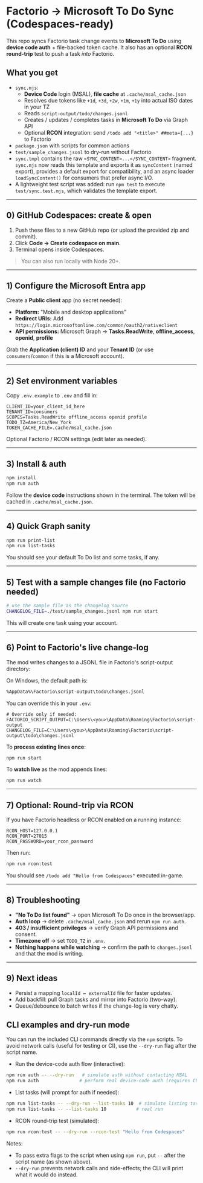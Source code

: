 # Factorio → Microsoft To Do Sync (Codespaces-ready)

This repo syncs Factorio task change events to **Microsoft To Do** using **device code auth** + file-backed token cache. It also has an optional **RCON round-trip** test to push a task *into* Factorio.

## What you get

- `sync.mjs`:
  - **Device Code** login (MSAL), **file cache** at `.cache/msal_cache.json`
  - Resolves due tokens like `+1d`, `+3d`, `+2w`, `+1m`, `+1y` into actual ISO dates in your TZ
  - Reads `script-output/todo/changes.jsonl`
  - Creates / updates / completes tasks in **Microsoft To Do** via Graph API
  - Optional **RCON** integration: send `/todo add "<title>" ##meta={...}` to Factorio
- `package.json` with scripts for common actions
- `test/sample_changes.jsonl` to dry-run without Factorio
- `sync.tmpl` contains the raw `<SYNC_CONTENT>...</SYNC_CONTENT>` fragment. `sync.mjs` now reads this template and exports it as `syncContent` (named export), provides a default export for compatibility, and an async loader `loadSyncContent()` for consumers that prefer async I/O.
- A lightweight test script was added: run `npm test` to execute `test/sync.test.mjs`, which validates the template export.

---

## 0) GitHub Codespaces: create & open

1. Push these files to a new GitHub repo (or upload the provided zip and commit).
2. Click **Code → Create codespace on main**.
3. Terminal opens inside Codespaces.

> You can also run locally with Node 20+.

---

## 1) Configure the Microsoft Entra app

Create a **Public client** app (no secret needed):

- **Platform:** "Mobile and desktop applications"
- **Redirect URIs:** Add `https://login.microsoftonline.com/common/oauth2/nativeclient`
- **API permissions:** Microsoft Graph → **Tasks.ReadWrite**, **offline_access**, **openid**, **profile**

Grab the **Application (client) ID** and your **Tenant ID** (or use `consumers`/`common` if this is a Microsoft account).

---

## 2) Set environment variables

Copy `.env.example` to `.env` and fill in:

```env
CLIENT_ID=your_client_id_here
TENANT_ID=consumers
SCOPES=Tasks.ReadWrite offline_access openid profile
TODO_TZ=America/New_York
TOKEN_CACHE_FILE=.cache/msal_cache.json
```

Optional Factorio / RCON settings (edit later as needed).

---

## 3) Install & auth

```bash
npm install
npm run auth
```

Follow the **device code** instructions shown in the terminal. The token will be cached in `.cache/msal_cache.json`.

---

## 4) Quick Graph sanity

```bash
npm run print-list
npm run list-tasks
```

You should see your default To Do list and some tasks, if any.

---

## 5) Test with a sample changes file (no Factorio needed)

```bash
# use the sample file as the changelog source
CHANGELOG_FILE=./test/sample_changes.jsonl npm run start
```

This will create one task using your account.

---

## 6) Point to Factorio's live change-log

The mod writes changes to a JSONL file in Factorio's script-output directory:

On Windows, the default path is:

```bash
%AppData%\Factorio\script-output\todo\changes.jsonl
```

You can override this in your `.env`:

```env
# Override only if needed:
FACTORIO_SCRIPT_OUTPUT=C:\Users\<you>\AppData\Roaming\Factorio\script-output
CHANGELOG_FILE=C:\Users\<you>\AppData\Roaming\Factorio\script-output\todo\changes.jsonl
```

To **process existing lines once**:

```bash
npm run start
```

To **watch live** as the mod appends lines:

```bash
npm run watch
```

---

## 7) Optional: Round-trip via RCON

If you have Factorio headless or RCON enabled on a running instance:

```env
RCON_HOST=127.0.0.1
RCON_PORT=27015
RCON_PASSWORD=your_rcon_password
```

Then run:

```bash
npm run rcon:test
```

You should see `/todo add "Hello from Codespaces"` executed in-game.

---

## 8) Troubleshooting

- **"No To Do list found"** → open Microsoft To Do once in the browser/app.
- **Auth loop** → delete `.cache/msal_cache.json` and rerun `npm run auth`.
- **403 / insufficient privileges** → verify Graph API permissions and consent.
- **Timezone off** → set `TODO_TZ` in `.env`.
- **Nothing happens while watching** → confirm the path to `changes.jsonl` and that the mod is writing.

---

## 9) Next ideas

- Persist a mapping `localId ↔ externalId` file for faster updates.
- Add backfill: pull Graph tasks and mirror into Factorio (two-way).
- Queue/debounce to batch writes if the change-log is very chatty.

## CLI examples and dry-run mode

You can run the included CLI commands directly via the `npm` scripts. To avoid network calls (useful for testing or CI), use the `--dry-run` flag after the script name.

- Run the device-code auth flow (interactive):

```bash
npm run auth -- --dry-run   # simulate auth without contacting MSAL
npm run auth               # perform real device-code auth (requires CLIENT_ID)
```

- List tasks (will prompt for auth if needed):

```bash
npm run list-tasks -- --dry-run --list-tasks 10  # simulate listing tasks
npm run list-tasks -- --list-tasks 10           # real run
```

- RCON round-trip test (simulated):

```bash
npm run rcon:test -- --dry-run --rcon-test "Hello from Codespaces"
```

Notes:

- To pass extra flags to the script when using `npm run`, put `--` after the script name (as shown above).
- `--dry-run` prevents network calls and side-effects; the CLI will print what it would do instead.
